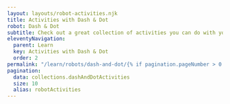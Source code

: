 ```yaml
---
layout: layouts/robot-activities.njk
title: Activities with Dash & Dot
robot: Dash & Dot
subtitle: Check out a great collection of activities you can do with your robots to develop your computational thinking and programming skills.
eleventyNavigation:
  parent: Learn
  key: Activities with Dash & Dot
  order: 2
permalink: "/learn/robots/dash-and-dot/{% if pagination.pageNumber > 0 %}page/{{ pagination.pageNumber + 1 }}/{% endif %}"
pagination:
  data: collections.dashAndDotActivities
  size: 10
  alias: robotActivities
---
```


